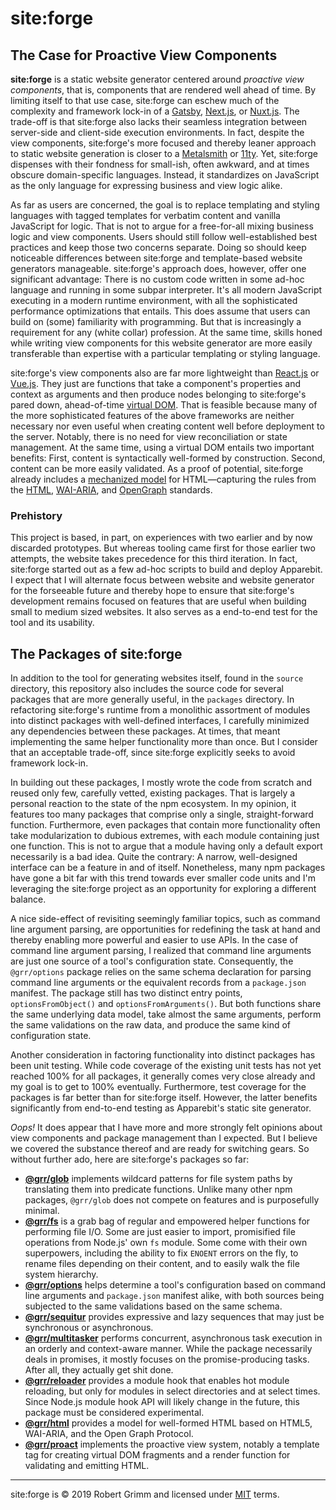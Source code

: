 # site:forge

## The Case for Proactive View Components

__site:forge__ is a static website generator centered around *proactive view
components*, that is, components that are rendered well ahead of time. By
limiting itself to that use case, site:forge can eschew much of the complexity
and framework lock-in of a [Gatsby](https://www.gatsbyjs.org),
[Next.js](https://nextjs.org), or [Nuxt.js](https://nuxtjs.org). The trade-off
is that site:forge also lacks their seamless integration between server-side and
client-side execution environments. In fact, despite the view components,
site:forge's more focused and thereby leaner approach to static website
generation is closer to a [Metalsmith](https://metalsmith.io) or
[11ty](https://www.11ty.dev). Yet, site:forge dispenses with their fondness for
small-ish, often awkward, and at times obscure domain-specific languages.
Instead, it standardizes on JavaScript as the only language for expressing
business and view logic alike.

As far as users are concerned, the goal is to replace templating and styling
languages with tagged templates for verbatim content and vanilla JavaScript for
logic. That is not to argue for a free-for-all mixing business logic and view
components. Users should still follow well-established best practices and keep
those two concerns separate. Doing so should keep noticeable differences between
site:forge and template-based website generators manageable. site:forge's
approach does, however, offer one significant advantage: There is no custom code
written in some ad-hoc language and running in some subpar interpreter. It's all
modern JavaScript executing in a modern runtime environment, with all the
sophisticated performance optimizations that entails. This does assume that
users can build on (some) familiarity with programming. But that is increasingly
a requirement for any (white collar) profession. At the same time, skills honed
while writing view components for this website generator are more easily
transferable than expertise with a particular templating or styling language.

site:forge's view components also are far more lightweight than
[React.js](https://reactjs.org) or [Vue.js](https://vuejs.org). They just are
functions that take a component's properties and context as arguments and then
produce nodes belonging to site:forge's pared down, ahead-of-time [virtual
DOM](https://github.com/sethvincent/awesome-virtual-dom). That is feasible
because many of the more sophisticated features of the above frameworks are
neither necessary nor even useful when creating content well before deployment
to the server. Notably, there is no need for view reconciliation or state
management. At the same time, using a virtual DOM entails two important
benefits: First, content is syntactically well-formed by construction. Second,
content can be more easily validated. As a proof of potential, site:forge
already includes a [mechanized model](packages/html/README.md) for
HTML—capturing the rules from the
[HTML](https://html.spec.whatwg.org), [WAI-ARIA](https://w3c.github.io/aria/),
and [OpenGraph](https://ogp.me) standards.

### Prehistory

This project is based, in part, on experiences with two earlier and by now
discarded prototypes. But whereas tooling came first for those earlier two
attempts, the website takes precedence for this third iteration. In fact,
site:forge started out as a few ad-hoc scripts to build and deploy Apparebit. I
expect that I will alternate focus between website and website generator for the
forseeable future and thereby hope to ensure that site:forge's development
remains focused on features that are useful when building small to medium sized
websites. It also serves as a end-to-end test for the tool and its usability.


## The Packages of site:forge

In addition to the tool for generating websites itself, found in the `source`
directory, this repository also includes the source code for several packages
that are more generally useful, in the `packages` directory. In refactoring
site:forge's runtime from a monolithic assortment of modules into distinct
packages with well-defined interfaces, I carefully minimized any dependencies
between these packages. At times, that meant implementing the same helper
functionality more than once. But I consider that an acceptable trade-off, since
site:forge explicitly seeks to avoid framework lock-in.

In building out these packages, I mostly wrote the code from scratch and reused
only few, carefully vetted, existing packages. That is largely a personal
reaction to the state of the npm ecosystem. In my opinion, it features too many
packages that comprise only a single, straight-forward function. Furthermore,
even packages that contain more functionality often take modularization to
dubious extremes, with each module containing just one function. This is not to
argue that a module having only a default export necessarily is a bad idea.
Quite the contrary: A narrow, well-designed interface can be a feature in and of
itself. Nonetheless, many npm packages have gone a bit far with this trend
towards ever smaller code units and I'm leveraging the site:forge project as an
opportunity for exploring a different balance.

A nice side-effect of revisiting seemingly familiar topics, such as command line
argument parsing, are opportunities for redefining the task at hand and thereby
enabling more powerful and easier to use APIs. In the case of command line
argument parsing, I realized that command line arguments are just one source of
a tool's configuration state. Consequently, the `@grr/options` package relies on
the same schema declaration for parsing command line arguments or the equivalent
records from a `package.json` manifest. The package still has two distinct entry
points, `optionsFromObject()` and `optionsFromArguments()`. But both functions
share the same underlying data model, take almost the same arguments, perform
the same validations on the raw data, and produce the same kind of configuration
state.

Another consideration in factoring functionality into distinct packages has been
unit testing. While code coverage of the existing unit tests has not yet reached
100% for all packages, it generally comes very close already and my goal is to
get to 100% eventually. Furthermore, test coverage for the packages is far
better than for site:forge itself. However, the latter benefits significantly
from end-to-end testing as Apparebit's static site generator.

_Oops!_ It does appear that I have more and more strongly felt opinions about
view components and package management than I expected. But I believe we covered
the substance thereof and are ready for switching gears. So without further ado,
here are site:forge's packages so far:

  * [__@grr/glob__](packages/glob) implements wildcard patterns for file system
    paths by translating them into predicate functions. Unlike many other npm
    packages, `@grr/glob` does not compete on features and is purposefully
    minimal.
  * [__@grr/fs__](packages/fs) is a grab bag of regular and empowered helper
    functions for performing file I/O. Some are just easier to import,
    promisified file operations from Node.js' own `fs` module. Some come with
    their own superpowers, including the ability to fix `ENOENT` errors on the
    fly, to rename files depending on their content, and to easily walk the file
    system hierarchy.
  * [__@grr/options__](packages/options) helps determine a tool's configuration
    based on command line arguments and `package.json` manifest alike, with both
    sources being subjected to the same validations based on the same schema.
  * [__@grr/sequitur__](packages/sequitur) provides expressive and lazy
    sequences that may just be synchronous or asynchronous.
  * [__@grr/multitasker__](packages/multitasker) performs concurrent,
    asynchronous task execution in an orderly and context-aware manner. While
    the package necessarily deals in promises, it mostly focuses on the
    promise-producing tasks. After all, they actually get shit done.
  * [__@grr/reloader__](packages/reloader) provides a module hook that enables
    hot module reloading, but only for modules in select directories and at
    select times. Since Node.js module hook API will likely change in the
    future, this package must be considered experimental.
  * [__@grr/html__](packages/html) provides a model for well-formed HTML based
    on HTML5, WAI-ARIA, and the Open Graph Protocol.
  * [__@grr/proact__](packages/proact) implements the proactive view system,
    notably a template tag for creating virtual DOM fragments and a render
    function for validating and emitting HTML.

---

site:forge is © 2019 Robert Grimm and licensed under [MIT](LICENSE) terms.
